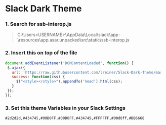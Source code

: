 
# Slack Dark Theme 

### 1. Search for ssb-interop.js 
> C:\Users\<USERNAME>\AppData\Local\slack\app-<VERSION-NUMBER>\resources\app.asar.unpacked\src\static\ssb-interop.js

### 2. Insert this on top of the file
```javascript
document.addEventListener('DOMContentLoaded', function() {
 $.ajax({
   url: 'https://raw.githubusercontent.com/lreiner/Slack-Dark-Theme/master/dark-theme.css',
   success: function(css) {
     $("<style></style>").appendTo('head').html(css);
   }
 });
});
```
### 3. Set this theme Variables in your Slack Settings
```
#2d2d2d,#434745,#00D0FF,#00D0FF,#434745,#FFFFFF,#00d0ff,#DB6668
```
